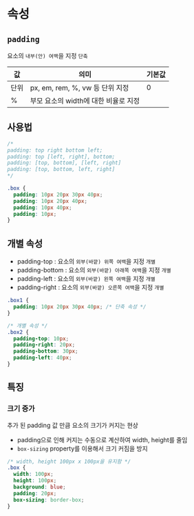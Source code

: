 # 속성

## `padding`

요소의 `내부(안) 여백`을 지정 <kbd>`단축`</kdb>

| 값   | 의미                                 | 기본값 |
| ---- | ------------------------------------ | ------ |
| 단위 | px, em, rem, %, vw 등 단위 지정      | 0      |
| %    | 부모 요소의 width에 대한 비율로 지정 |        |

## 사용법

```css
/*
padding: top right bottom left;
padding: top [left, right], bottom;
padding: [top, bottom], [left, right]
padding: [top, bottom, left, right]
*/

.box {
  padding: 10px 20px 30px 40px;
  padding: 10px 20px 40px;
  padding: 10px 40px;
  padding: 10px;
}
```

## 개별 속성

- padding-top : 요소의 `외부(바깥) 위쪽 여백`을 지정 <kbd>`개별`</kbd>
- padding-bottom : 요소의 `외부(바깥) 아래쪽 여백`을 지정 <kbd>`개별`</kbd>
- padding-left : 요소의 `외부(바깥) 왼쪽 여백`을 지정 <kbd>`개별`</kbd>
- padding-right : 요소의 `외부(바깥) 오른쪽 여백`을 지정 <kbd>`개별`</kbd>

```css
.box1 {
  padding: 10px 20px 30px 40px; /* 단축 속성 */
}

/* 개별 속성 */
.box2 {
  padding-top: 10px;
  padding-right: 20px;
  padding-bottom: 30px;
  padding-left: 40px;
}
```

## 특징

### 크기 증가

추가 된 padding 값 만큼 요소의 크기가 커지는 현상

- padding으로 인해 커지는 수동으로 계산하여 width, height를 줄임
- `box-sizing` property를 이용해서 크기 커짐을 방지

```css
/* width, height 100px x 100px을 유지함 */
.box {
  width: 100px;
  height: 100px;
  background: blue;
  padding: 20px;
  box-sizing: border-box;
}
```
